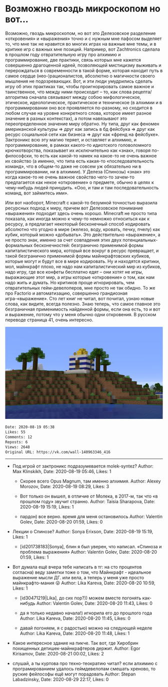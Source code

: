 # Возможно гвоздь микроскопом но вот...

Возможно, гвоздь микроскопом, но вот это Делезовское разделение «откровения» и «выражения» точно и с нужным мне пафосом выделяет то, что мне так не нравится во многих играх на важные мне темы, и в критике игр с важных мне позиций. Например, вот Zachtronics сделала в прошлом году отвратительную игру про алхимию и программирование, две практики, связь которых мне кажется совершенно драгоценной идеей, позволяющей мистицизму выживать и перерождаться в современности в такой форме, которая находит путь в самое сердце (нео-)рационалистов, абсолютно о магичности своего мышления не подозревающих. Вот, и эти люди умудрились сделать игру об этих практиках так, чтобы проигнорировать самое важное и таинственное, что между ними происходит – то, как слова рецепта/алгоритма сначала связывают между собою мифологическое, этическое, идеологическое, практическое и техническое (в алхимии и в программировании оно все проявляется по-разному, но сходится в любом случае на уровне конкретного слова, которое имеет разное значение в разных контекстах), а потом навязывают это переопределенное значение миру обратно. Ну типа, друг как феномен американской культуры => друг как запись в бд фейсбука => друг как ресурс социальной сети как бизнеса => друг как «френд на фейсбуке». Зактроникс всю эту магию теряет, и оставляет и алхимию, и программирование, в рамках какого-то идиотского головоломного крючкотворства, показывает их исключительно как «знак», говоря по-философски, то есть как какой-то намек на какое-то не очень важное их свойство (а именно, что типа есть какая-то «последовательность команд», что в общем-то даже не совсем уж обязательно ни в программировании, ни в алхимии). У Делеза (Спинозы) «знак» это когда какое-то не очень важное свойство чего-то зачем-то предлагается как некое «откровение» о предмете, обычно в целях к чему-нибудь людей принудить. «Ооо, и там и там последовательность команд, вот займитесь ими».

Или вот наоборот, Minecraft с какой-то безумной точностью выразила ресурсных подход к миру, причем вот Делезовское понимание «выражения» подходит здесь очень хорошо. Minecraft не просто типа показала, как иногда можно к чему-то немножко относиться как к ресурсу, а предлагает некоторый бесконечный способ кодировать абсолютно что угодно в мире (железо, воду, кровать, печку, пчелу) как кубик, который можно «добывать». Это действительно «выражение», а не просто знак, именно за счет совпадения этих двух потенциальных-формальных бесконечностей: безгранично применимой формы капиталистического мира, который все вокруг в ресурс превращает, и такой безгранично применимой формы майнкрафтовских кубиков, которые могут и будут все в мире кодировать. Ну и находятся критики, мол, майнкрафт плохо, не надо нам капиталистический мир из кубиков, надо игру, где все конфеты бесплатно едят – они хотят не игры, выражающие этот мир, а игры которые «откровение» о том, как нам надо жить и думать. Но критиков проще игнорировать, чем отвратительных гейм-девелоперов, мне просто не так обидно. То же про Factorio и автоматизацию, совершенно грандиозная игра-«выражение». Сто лет книг не читал, вот почитал, узнаю новые слова, как видите, всегда полезно. Знаю теперь, что самое главное это безграничная применимость найденной формы, если она есть, то и вот и выражение, потому что у меня обычно одни откровения. В русском переводе страница 41, очень интересно.

![](attachments/457239123.jpg)

    Date: 2020-08-19 05:38
    Likes: 55
    Comments: 12
    Reposts: 6
    Views: 2648
    Original URL: https://vk.com/wall-140963346_416



--------------------

  * Под игрой от зактроникс подразумевается molek-syntez?
    Author: Max Klinskikh, Date: 2020-08-19 05:46, Likes: 1

      * Скорее всего Opus Magnum, там именно алхимия.
        Author: Alexey Morozov, Date: 2020-08-19 08:29, Likes: 3

      * Вот только он вышел, в отличие от Молека, в 2017-м, так что «в прошлом году» звучит странно.
        Author: Taisia Sharapova, Date: 2020-08-19 15:19, Likes: 1

      * пардон) все верно. время для меня остановилось
        Author: Valentin Golev, Date: 2020-08-20 01:59, Likes: 0


  * Лекции о Спинозе?
    Author: Sonya Erixson, Date: 2020-08-19 15:19, Likes: 1

      * [id201738183|Sonya], блин я был уверен, что написал. «Спиноза и проблема выражения»
        Author: Valentin Golev, Date: 2020-08-20 01:59, Likes: 1


  * Вот думала ещё вчера тебе написать в тг: на сто процентов согласна) веду заметки тоже о том, что Майнкрафт -  идеальное выражение мысли ДГ. или вела, а теперь у меня уже просто майнкрафто-мания 😜
    Author: Lika Kareva, Date: 2020-08-20 10:59, Likes: 1

      * [id30471219|Lika], до сих пор?)) можем вместе погонять как-нибудь
        Author: Valentin Golev, Date: 2020-08-20 11:43, Likes: 0

      * да я только недавно начала!) игнорила его до прошлого года
        Author: Lika Kareva, Date: 2020-08-20 11:45, Likes: 0

      * давай погоняем, я с радостью) можно на следующей неделе
        Author: Lika Kareva, Date: 2020-08-20 11:48, Likes: 1


  * Какое интересное здание на пикче. Так вот, где Хиробрин похищенных детишек-майнкрафтеров держит.
    Author: Egor Kirisamov, Date: 2020-08-21 00:02, Likes: 2


  * слушай, а ты куртова про техно-теократию читал? если алхимию с програмированием удалось геймдевелопам смешать хреново, то руские фейлософы ещё могут порадовать
    Author: Stepan Labadzinsky, Date: 2020-08-29 22:17, Likes: 0

